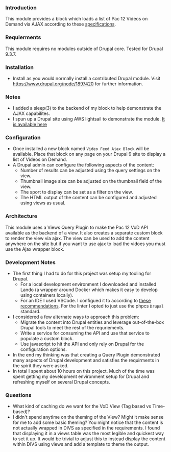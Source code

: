 ### Introduction

This module provides a block which loads a list of Pac 12 Videos on Demand via AJAX according to these [specifications](https://docs.google.com/document/d/1AYhUe6AtDEEXRzXm1h39r43u7LclSVybLLl7KcgJUNE/edit#).

### Requierments
This module requires no modules outside of Drupal core. Tested for Drupal 9.3.7.

### Installation
* Install as you would normally install a contributed Drupal module. Visit
   https://www.drupal.org/node/1897420 for further information.

### Notes
* I added a sleep(3) to the backend of my block to help demonstrate the AJAX capabilites.
* I spun up a Drupal site using AWS lightsail to demonstrate the module. [It is available here](http://18.211.184.30)

### Configuration
* Once installed a new block named `Video Feed Ajax Block` will be available. Place that block on any page on your Drupal 9 site to display a list of Videos on Demand.
* A Drupal admin can configure the following aspects of the content:
  * Number of results can be adjusted using the query settings on the view.
  * Thumbnail image size can be adjusted on the thumbnail field of the view.
  * The sport to display can be set as a filter on the view.
  * The HTML output of the content can be configured and adjusted using views as usual.


### Architecture
This module uses a Views Query Plugin to make the Pac 12 VoD API available as the backend of a view. It also creates a separate custom block to render the view via ajax. The view can be used to add the content anywhere on the site but if you want to use ajax to load the vidoes you must use the Ajax wrapper block.

### Development Notes
* The first thing I had to do for this project was setup my tooling for Drupal.
  * For a local development environment I downloaded and installed Lando (a wrapper around Docker which makes it easy to develop using containers locally).
  * For an IDE I used VSCode. I configued it to according to [these recommendations](https://www.drupal.org/docs/develop/development-tools/configuring-visual-studio-code). For the linter I opted to just use the phpcs `Drupal` standard.
* I considered a few alternate ways to approach this problem:
  * Migrate the content into Drupal entities and leverage out-of-the-box Drupal tools to meet the rest of the requriements.
  * Write a service for consuming the API and use that service to populate a custom block.
  * Use javascript to hit the API and only rely on Drupal for the configuration options.
* In the end my thinking was that creating a Query Plugin demonstrated many aspects
  of Drupal development and satisfies the requirments in the spirit they
  were asked.
* In total I spent about 10 hours on this project. Much of the time was spent getting my development environment setup for Drupal and refreshing myself on several Drupal concepts.

### Questions
* What kind of caching do we want for the VoD View (Tag based vs Time-based)?
* I didn't spend anytime on the theming of the View? Might it make sense for me to add some basic theming? You might notice that the content is not actually wrapped in DIVS as specified in the requirements. I found that displaying it in a views table was the most legible and quickest way to set it up. It would be trivial to adjust this to instead display the content within DIVS using views and add a template to theme the output.
